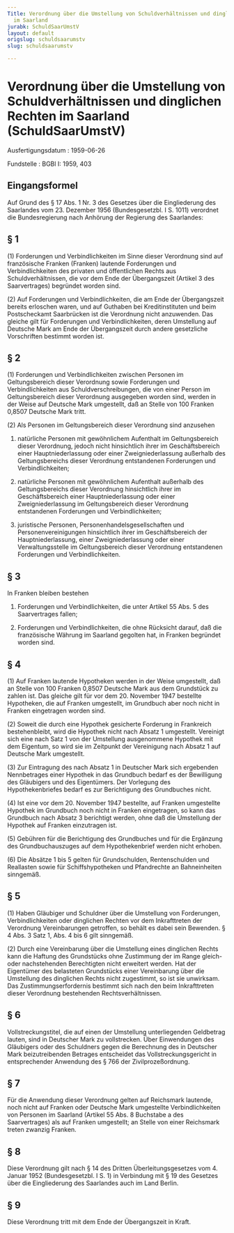 ```yaml
---
Title: Verordnung über die Umstellung von Schuldverhältnissen und dinglichen Rechten
  im Saarland
jurabk: SchuldSaarUmstV
layout: default
origslug: schuldsaarumstv
slug: schuldsaarumstv

---
```


# Verordnung über die Umstellung von Schuldverhältnissen und dinglichen Rechten im Saarland (SchuldSaarUmstV)

Ausfertigungsdatum
:   1959-06-26

Fundstelle
:   BGBl I: 1959, 403



## Eingangsformel

Auf Grund des § 17 Abs. 1 Nr. 3 des Gesetzes über die Eingliederung des Saarlandes vom 23. Dezember 1956 (Bundesgesetzbl. I S. 1011) verordnet die Bundesregierung nach Anhörung der Regierung des Saarlandes:


## § 1

(1) Forderungen und Verbindlichkeiten im Sinne dieser Verordnung sind auf französische Franken (Franken) lautende Forderungen und Verbindlichkeiten des privaten und öffentlichen Rechts aus Schuldverhältnissen, die vor dem Ende der Übergangszeit (Artikel 3 des Saarvertrages) begründet worden sind.

(2) Auf Forderungen und Verbindlichkeiten, die am Ende der Übergangszeit bereits erloschen waren, und auf Guthaben bei Kreditinstituten und beim Postscheckamt Saarbrücken ist die Verordnung nicht anzuwenden. Das gleiche gilt für Forderungen und Verbindlichkeiten, deren Umstellung auf Deutsche Mark am Ende der Übergangszeit durch andere gesetzliche Vorschriften bestimmt worden ist.


## § 2

(1) Forderungen und Verbindlichkeiten zwischen Personen im Geltungsbereich dieser Verordnung sowie Forderungen und Verbindlichkeiten aus Schuldverschreibungen, die von einer Person im Geltungsbereich dieser Verordnung ausgegeben worden sind, werden in der Weise auf Deutsche Mark umgestellt, daß an Stelle von 100 Franken 0,8507 Deutsche Mark tritt.

(2) Als Personen im Geltungsbereich dieser Verordnung sind anzusehen

1.  natürliche Personen mit gewöhnlichem Aufenthalt im Geltungsbereich dieser Verordnung, jedoch nicht hinsichtlich ihrer im Geschäftsbereich einer Hauptniederlassung oder einer Zweigniederlassung außerhalb des Geltungsbereichs dieser Verordnung entstandenen Forderungen und Verbindlichkeiten;


2.  natürliche Personen mit gewöhnlichem Aufenthalt außerhalb des Geltungsbereichs dieser Verordnung hinsichtlich ihrer im Geschäftsbereich einer Hauptniederlassung oder einer Zweigniederlassung im Geltungsbereich dieser Verordnung entstandenen Forderungen und Verbindlichkeiten;


3.  juristische Personen, Personenhandelsgesellschaften und Personenvereinigungen hinsichtlich ihrer im Geschäftsbereich der Hauptniederlassung, einer Zweigniederlassung oder einer Verwaltungsstelle im Geltungsbereich dieser Verordnung entstandenen Forderungen und Verbindlichkeiten.





## § 3

In Franken bleiben bestehen

1.  Forderungen und Verbindlichkeiten, die unter Artikel 55 Abs. 5 des Saarvertrages fallen;


2.  Forderungen und Verbindlichkeiten, die ohne Rücksicht darauf, daß die französische Währung im Saarland gegolten hat, in Franken begründet worden sind.





## § 4

(1) Auf Franken lautende Hypotheken werden in der Weise umgestellt, daß an Stelle von 100 Franken 0,8507 Deutsche Mark aus dem Grundstück zu zahlen ist. Das gleiche gilt für vor dem 20. November 1947 bestellte Hypotheken, die auf Franken umgestellt, im Grundbuch aber noch nicht in Franken eingetragen worden sind.

(2) Soweit die durch eine Hypothek gesicherte Forderung in
Frankreich              bestehenbleibt, wird die Hypothek nicht nach Absatz 1 umgestellt. Vereinigt sich eine nach Satz 1 von der Umstellung ausgenommene Hypothek mit dem Eigentum, so wird sie im Zeitpunkt der Vereinigung nach Absatz 1 auf Deutsche Mark umgestellt.

(3) Zur Eintragung des nach Absatz 1 in Deutscher Mark sich ergebenden Nennbetrages einer Hypothek in das Grundbuch bedarf es der Bewilligung des Gläubigers und des Eigentümers. Der Vorlegung des Hypothekenbriefes bedarf es zur Berichtigung des Grundbuches nicht.

(4) Ist eine vor dem 20. November 1947 bestellte, auf Franken umgestellte Hypothek im Grundbuch noch nicht in Franken eingetragen, so kann das Grundbuch nach Absatz 3 berichtigt werden, ohne daß die Umstellung der Hypothek auf Franken einzutragen ist.

(5) Gebühren für die Berichtigung des Grundbuches und für die Ergänzung des Grundbuchauszuges auf dem Hypothekenbrief werden nicht erhoben.

(6) Die Absätze 1 bis 5 gelten für Grundschulden, Rentenschulden und Reallasten sowie für Schiffshypotheken und Pfandrechte an Bahneinheiten sinngemäß.


## § 5

(1) Haben Gläubiger und Schuldner über die Umstellung von Forderungen, Verbindlichkeiten oder dinglichen Rechten vor dem Inkrafttreten der Verordnung Vereinbarungen getroffen, so behält es dabei sein Bewenden. § 4 Abs. 3 Satz 1, Abs. 4 bis 6 gilt sinngemäß.

(2) Durch eine Vereinbarung über die Umstellung eines dinglichen Rechts kann die Haftung des Grundstücks ohne Zustimmung der im Range gleich- oder nachstehenden Berechtigten nicht erweitert werden. Hat der Eigentümer des belasteten Grundstücks einer Vereinbarung über die Umstellung des dinglichen Rechts nicht zugestimmt, so ist sie unwirksam. Das Zustimmungserfordernis bestimmt sich nach den beim Inkrafttreten dieser Verordnung bestehenden Rechtsverhältnissen.


## § 6

Vollstreckungstitel, die auf einen der Umstellung unterliegenden Geldbetrag lauten, sind in Deutscher Mark zu vollstrecken. Über Einwendungen des Gläubigers oder des Schuldners gegen die Berechnung des in Deutscher Mark beizutreibenden Betrages entscheidet das Vollstreckungsgericht in entsprechender Anwendung des § 766 der Zivilprozeßordnung.


## § 7

Für die Anwendung dieser Verordnung gelten auf Reichsmark lautende, noch nicht auf Franken oder Deutsche Mark umgestellte Verbindlichkeiten von Personen im Saarland (Artikel 55 Abs. 8 Buchstabe a des Saarvertrages) als auf Franken umgestellt; an Stelle von einer Reichsmark treten zwanzig Franken.


## § 8

Diese Verordnung gilt nach § 14 des Dritten Überleitungsgesetzes vom 4. Januar 1952 (Bundesgesetzbl. I S. 1) in Verbindung mit § 19 des Gesetzes über die Eingliederung des Saarlandes auch im Land Berlin.


## § 9

Diese Verordnung tritt mit dem Ende der Übergangszeit in Kraft.

